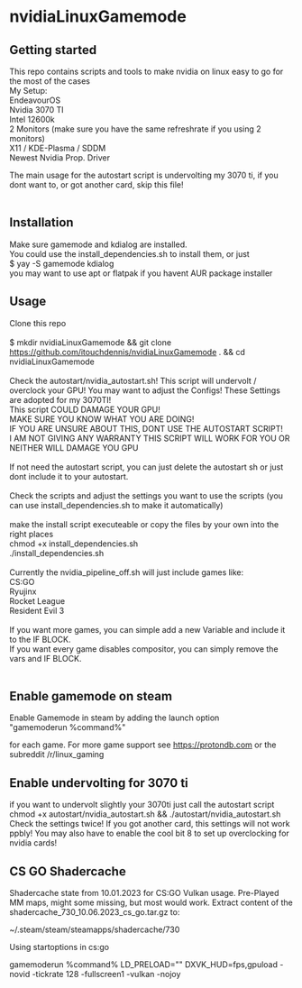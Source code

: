 # nvidiaLinuxGamemode

## Getting started

This repo contains scripts and tools to make nvidia on linux easy to go for the most of the cases<br />
My Setup:<br />
EndeavourOS<br />
Nvidia 3070 TI<br />
Intel 12600k<br />
2 Monitors (make sure you have the same refreshrate if you using 2 monitors)<br />
X11 / KDE-Plasma / SDDM<br />
Newest Nvidia Prop. Driver<br />

The main usage for the autostart script is undervolting my 3070 ti, if you dont want to, or got another card, skip this file!<br />
<br />

## Installation
Make sure gamemode and kdialog are installed.<br />
You could use the install_dependencies.sh to install them, or just<br />
$ yay -S gamemode kdialog<br />
you may want to use apt or flatpak if you havent AUR package installer

## Usage

Clone this repo<br />
<br />
$ mkdir nvidiaLinuxGamemode && git clone https://github.com/itouchdennis/nvidiaLinuxGamemode . && cd nvidiaLinuxGamemode <br />
<br />
Check the autostart/nvidia_autostart.sh! This script will undervolt / overclock your GPU! You may want to adjust the Configs! These Settings are adopted for my 3070TI!<br />
This script COULD DAMAGE YOUR GPU!<br />
MAKE SURE YOU KNOW WHAT YOU ARE DOING!<br />
IF YOU ARE UNSURE ABOUT THIS, DONT USE THE AUTOSTART SCRIPT!<br />
I AM NOT GIVING ANY WARRANTY THIS SCRIPT WILL WORK FOR YOU OR NEITHER WILL DAMAGE YOU GPU<br />
<br />
If not need the autostart script, you can just delete the autostart sh or just dont include it to your autostart.<br />
<br />
Check the scripts and adjust the settings you want to use the scripts (you can use install_dependencies.sh to make it automatically) <br />
<br />
make the install script executeable or copy the files by your own into the right places<br />
chmod +x install_dependencies.sh<br />
./install_dependencies.sh<br />
<br />
Currently the nvidia_pipeline_off.sh will just include games like:<br />
CS:GO<br />
Ryujinx<br />
Rocket League<br />
Resident Evil 3<br />
<br />
If you want more games, you can simple add a new Variable and include it to the IF BLOCK.<br />
If you want every game disables compositor, you can simply remove the vars and IF BLOCK.<br />
<br />


## Enable gamemode on steam

Enable Gamemode in steam by adding the launch option<br />
"gamemoderun %command%"<br />

for each game.
For more game support see https://protondb.com or the subreddit /r/linux_gaming

## Enable undervolting for 3070 ti

if you want to undervolt slightly your 3070ti just call the autostart script chmod +x autostart/nvidia_autostart.sh && ./autostart/nvidia_autostart.sh
Check the settings twice! If you got another card, this settings will not work ppbly!
You may also have to enable the cool bit 8 to set up overclocking for nvidia cards!

## CS GO Shadercache

Shadercache state from 10.01.2023 for CS:GO Vulkan usage. Pre-Played MM maps, might some missing, but most would work.
Extract content of the shadercache_730_10.06.2023_cs_go.tar.gz to:

~/.steam/steam/steamapps/shadercache/730

Using startoptions in cs:go

gamemoderun %command%  LD_PRELOAD="" DXVK_HUD=fps,gpuload -novid -tickrate 128 -fullscreen1 -vulkan -nojoy

